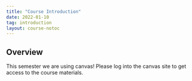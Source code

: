 ```yaml
---
title: "Course Introduction"
date: 2022-01-10
tag: introduction
layout: course-notoc
---
```


## Overview

This semester we are using canvas! Please log into the canvas site to get access to the course
materials.